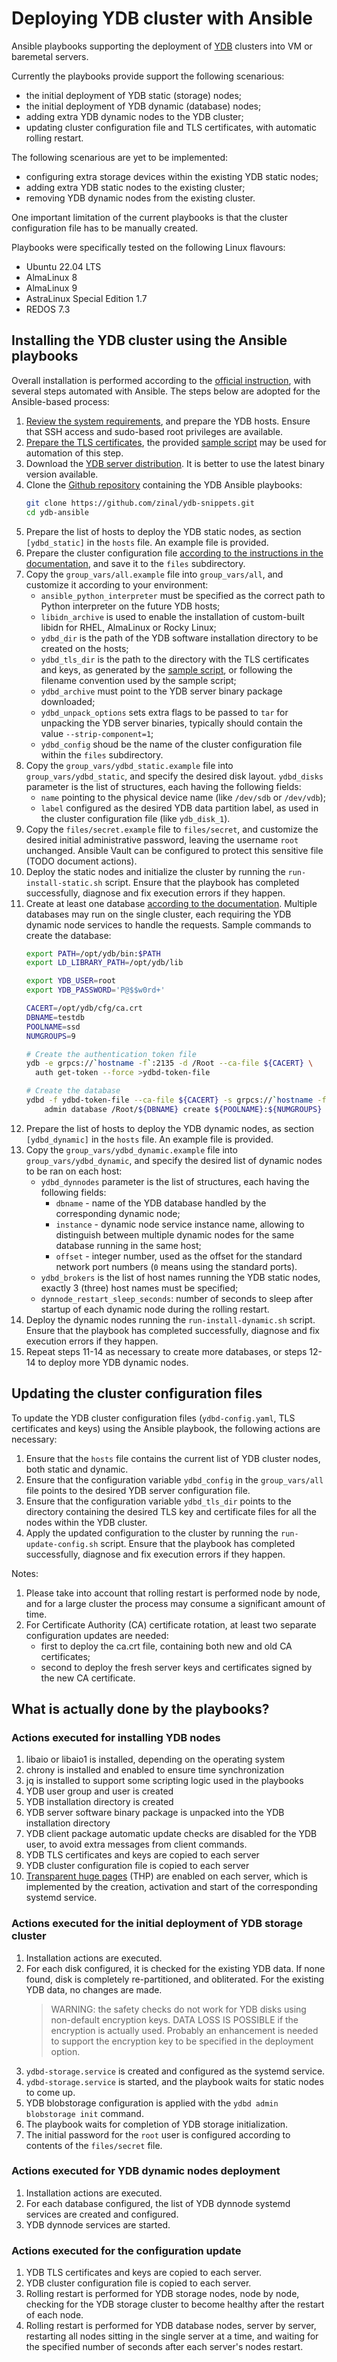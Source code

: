 # Deploying YDB cluster with Ansible

Ansible playbooks supporting the deployment of [YDB](https://ydb.tech) clusters into VM or baremetal servers.

Currently the playbooks provide support the following scenarious:
* the initial deployment of YDB static (storage) nodes;
* the initial deployment of YDB dynamic (database) nodes;
* adding extra YDB dynamic nodes to the YDB cluster;
* updating cluster configuration file and TLS certificates, with automatic rolling restart.

The following scenarious are yet to be implemented:
* configuring extra storage devices within the existing YDB static nodes;
* adding extra YDB static nodes to the existing cluster;
* removing YDB dynamic nodes from the existing cluster.

One important limitation of the current playbooks is that the cluster configuration file has to be manually created.

Playbooks were specifically tested on the following Linux flavours:
* Ubuntu 22.04 LTS
* AlmaLinux 8
* AlmaLinux 9
* AstraLinux Special Edition 1.7
* REDOS 7.3

## Installing the YDB cluster using the Ansible playbooks

Overall installation is performed according to the [official instruction](https://ydb.tech/en/docs/deploy/manual/deploy-ydb-on-premises), with several steps automated with Ansible. The steps below are adopted for the Ansible-based process:
1. [Review the system requirements](https://ydb.tech/en/docs/deploy/manual/deploy-ydb-on-premises#requirements), and prepare the YDB hosts. Ensure that SSH access and sudo-based root privileges are available.
1. [Prepare the TLS certificates](https://ydb.tech/en/docs/deploy/manual/deploy-ydb-on-premises#tls-certificates), the provided [sample script](https://github.com/ydb-platform/ydb/tree/main/ydb/deploy/tls_cert_gen) may be used for automation of this step.
1. Download the [YDB server distribution](https://ydb.tech/en/docs/downloads/#ydb-server). It is better to use the latest binary version available.
1. Clone the [Github repository](https://github.com/zinal/ydb-snippets/tree/main/ydb-ansible) containing the YDB Ansible playbooks:
    ```bash
    git clone https://github.com/zinal/ydb-snippets.git
    cd ydb-ansible
    ```
1. Prepare the list of hosts to deploy the YDB static nodes, as section `[ydbd_static]` in the `hosts` file. An example file is provided.
1. Prepare the cluster configuration file [according to the instructions in the documentation](https://ydb.tech/en/docs/deploy/manual/deploy-ydb-on-premises#config), and save it to the `files` subdirectory.
1. Copy the `group_vars/all.example` file into `group_vars/all`, and customize it according to your environment:
   * `ansible_python_interpreter` must be specified as the correct path to Python interpreter on the future YDB hosts;
   * `libidn_archive` is used to enable the installation of custom-built libidn for RHEL, AlmaLinux or Rocky Linux;
   * `ydbd_dir` is the path of the YDB software installation directory to be created on the hosts;
   * `ydbd_tls_dir` is the path to the directory with the TLS certificates and keys, as generated by the [sample script](https://github.com/ydb-platform/ydb/tree/main/ydb/deploy/tls_cert_gen), or following the filename convention used by the sample script;
   * `ydbd_archive` must point to the YDB server binary package downloaded;
   * `ydbd_unpack_options` sets extra flags to be passed to `tar` for unpacking the YDB server binaries, typically should contain the value `--strip-component=1`;
   * `ydbd_config` shoud be the name of the cluster configuration file within the `files` subdirectory.
1. Copy the `group_vars/ydbd_static.example` file into `group_vars/ydbd_static`, and specify the desired disk layout. `ydbd_disks` parameter is the list of structures, each having the following fields:
   *  `name` pointing to the physical device name (like `/dev/sdb` or `/dev/vdb`);
   *  `label` configured as the desired YDB data partition label, as used in the cluster configuration file (like `ydb_disk_1`).
1. Copy the `files/secret.example` file to `files/secret`, and customize the desired initial administrative password, leaving the username `root` unchanged. Ansible Vault can be configured to protect this sensitive file (TODO document actions).
1. Deploy the static nodes and initialize the cluster by running the `run-install-static.sh` script. Ensure that the playbook has completed successfully, diagnose and fix execution errors if they happen.
1. Create at least one database [according to the documentation](https://ydb.tech/en/docs/deploy/manual/deploy-ydb-on-premises#create-db). Multiple databases may run on the single cluster, each requiring the YDB dynamic node services to handle the requests. Sample commands to create the database:
    ```bash
    export PATH=/opt/ydb/bin:$PATH
    export LD_LIBRARY_PATH=/opt/ydb/lib

    export YDB_USER=root
    export YDB_PASSWORD='P@$$w0rd+'

    CACERT=/opt/ydb/cfg/ca.crt
    DBNAME=testdb
    POOLNAME=ssd
    NUMGROUPS=9

    # Create the authentication token file
    ydb -e grpcs://`hostname -f`:2135 -d /Root --ca-file ${CACERT} \
      auth get-token --force >ydbd-token-file

    # Create the database
    ydbd -f ydbd-token-file --ca-file ${CACERT} -s grpcs://`hostname -f`:2135 \
        admin database /Root/${DBNAME} create ${POOLNAME}:${NUMGROUPS}
    ```
1. Prepare the list of hosts to deploy the YDB dynamic nodes, as section `[ydbd_dynamic]` in the `hosts` file. An example file is provided.
1. Copy the `group_vars/ydbd_dynamic.example` file into `group_vars/ydbd_dynamic`, and specify the desired list of dynamic nodes to be ran on each host:
    * `ydbd_dynnodes` parameter is the list of structures, each having the following fields:
      * `dbname` - name of the YDB database handled by the corresponding dynamic node;
      * `instance` - dynamic node service instance name, allowing to distinguish between multiple dynamic nodes for the same database running in the same host;
      * `offset` - integer number, used as the offset for the standard network port numbers (`0` means using the standard ports).
    *  `ydbd_brokers` is the list of host names running the YDB static nodes, exactly 3 (three) host names must be specified;
    *  `dynnode_restart_sleep_seconds`: number of seconds to sleep after startup of each dynamic node during the rolling restart.
1. Deploy the dynamic nodes running the `run-install-dynamic.sh` script. Ensure that the playbook has completed successfully, diagnose and fix execution errors if they happen.
1. Repeat steps 11-14 as necessary to create more databases, or steps 12-14 to deploy more YDB dynamic nodes.

## Updating the cluster configuration files

To update the YDB cluster configuration files (`ydbd-config.yaml`, TLS certificates and keys) using the Ansible playbook, the following actions are necessary:
1. Ensure that the `hosts` file contains the current list of YDB cluster nodes, both static and dynamic.
1. Ensure that the configuration variable `ydbd_config` in the `group_vars/all` file points to the desired YDB server configuration file.
1. Ensure that the configuration variable `ydbd_tls_dir` points to the directory containing the desired TLS key and certificate files for all the nodes within the YDB cluster.
1. Apply the updated configuration to the cluster by running the `run-update-config.sh` script. Ensure that the playbook has completed successfully, diagnose and fix execution errors if they happen.

Notes:
1. Please take into account that rolling restart is performed node by node, and for a large cluster the process may consume a significant amount of time.
1. For Certificate Authority (CA) certificate rotation, at least two separate configuration updates are needed:
    * first to deploy the ca.crt file, containing both new and old CA certificates;
    * second to deploy the fresh server keys and certificates signed by the new CA certificate.

## What is actually done by the playbooks?

### Actions executed for installing YDB nodes
1. libaio or libaio1 is installed, depending on the operating system
1. chrony is installed and enabled to ensure time synchronization
1. jq is installed to support some scripting logic used in the playbooks
1. YDB user group and user is created
1. YDB installation directory is created
1. YDB server software binary package is unpacked into the YDB installation directory
1. YDB client package automatic update checks are disabled for the YDB user, to avoid extra messages from client commands.
1. YDB TLS certificates and keys are copied to each server
1. YDB cluster configuration file is copied to each server
1. [Transparent huge pages](https://www.kernel.org/doc/html/latest/admin-guide/mm/transhuge.html) (THP) are enabled on each server, which is implemented by the creation, activation and start of the corresponding systemd service.

### Actions executed for the initial deployment of YDB storage cluster
1. Installation actions are executed.
1. For each disk configured, it is checked for the existing YDB data. If none found, disk is completely re-partitioned, and obliterated. For the existing YDB data, no changes are made.
   > WARNING: the safety checks do not work for YDB disks using non-default encryption keys. DATA LOSS IS POSSIBLE if the encryption is actually used. Probably an enhancement is needed to support the encryption key to be specified in the deployment option.
1. `ydbd-storage.service` is created and configured as the systemd service.
1. `ydbd-storage.service` is started, and the playbook waits for static nodes to come up.
1. YDB blobstorage configuration is applied with the `ydbd admin blobstorage init` command.
1. The playbook waits for completion of YDB storage initialization.
1. The initial password for the `root` user is configured according to contents of the `files/secret` file.

### Actions executed for YDB dynamic nodes deployment
1. Installation actions are executed.
1. For each database configured, the list of YDB dynnode systemd services are created and configured.
1. YDB dynnode services are started.

### Actions executed for the configuration update
1. YDB TLS certificates and keys are copied to each server.
1. YDB cluster configuration file is copied to each server.
1. Rolling restart is performed for YDB storage nodes, node by node, checking for the YDB storage cluster to become healthy after the restart of each node.
1. Rolling restart is performed for YDB database nodes, server by server, restarting all nodes sitting in the single server at a time, and waiting for the specified number of seconds after each server's nodes restart.
